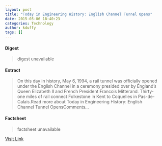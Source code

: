 ```yaml
---
layout: post
title: "Today in Engineering History: English Channel Tunnel Opens"
date: 2015-05-06 18:40:23
categories: Technology
author: kduffy
tags: []
---
```



#### Digest
>digest unavailable

#### Extract
>On this day in history, May 6, 1994, a rail tunnel was officially opened under the English Channel in a ceremony presided over by England’s Queen Elizabeth II and French President Francois Mitterand. Thirty-one miles of rail connect Folkestone in Kent to Coquelles in Pas-de-Calais.Read more about Today in Engineering History: English Channel Tunnel OpensComments...

#### Factsheet
>factsheet unavailable

[Visit Link](http://www.pddnet.com/blogs/2015/05/today-engineering-history-english-channel-tunnel-opens)


